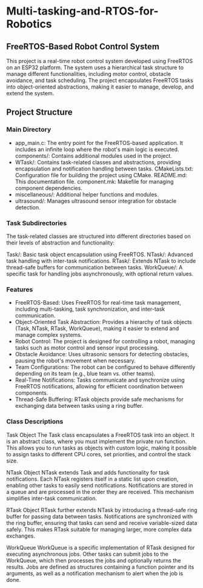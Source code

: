 # Multi-tasking-and-RTOS-for-Robotics

## FreeRTOS-Based Robot Control System
This project is a real-time robot control system developed using FreeRTOS on an ESP32 platform. The system uses a hierarchical task structure to manage different functionalities, including motor control, obstacle avoidance, and task scheduling. The project encapsulates FreeRTOS tasks into object-oriented abstractions, making it easier to manage, develop, and extend the system.

## Project Structure
### Main Directory
 - app_main.c: The entry point for the FreeRTOS-based application. It includes an infinite loop where the robot's main logic is executed.
components/: Contains additional modules used in the project.
 - WTask/: Contains task-related classes and abstractions, providing encapsulation and notification handling between tasks.
CMakeLists.txt: Configuration file for building the project using CMake.
README.md: This documentation file.
component.mk: Makefile for managing component dependencies.
 - miscellaneous/: Additional helper functions and modules.
 - ultrasound/: Manages ultrasound sensor integration for obstacle detection.
### Task Subdirectories
The task-related classes are structured into different directories based on their levels of abstraction and functionality:

Task/: Basic task object encapsulation using FreeRTOS.
NTask/: Advanced task handling with inter-task notifications.
RTask/: Extends NTask to include thread-safe buffers for communication between tasks.
WorkQueue/: A specific task for handling jobs asynchronously, with optional return values.
### Features
 - FreeRTOS-Based: Uses FreeRTOS for real-time task management, including multi-tasking, task synchronization, and inter-task communication.
 - Object-Oriented Task Abstraction: Provides a hierarchy of task objects (Task, NTask, RTask, WorkQueue), making it easier to extend and manage complex systems.
 - Robot Control: The project is designed for controlling a robot, managing tasks such as motor control and sensor input processing.
 - Obstacle Avoidance: Uses ultrasonic sensors for detecting obstacles, pausing the robot's movement when necessary.
 - Team Configurations: The robot can be configured to behave differently depending on its team (e.g., blue team vs. other teams).
 - Real-Time Notifications: Tasks communicate and synchronize using FreeRTOS notifications, allowing for efficient coordination between components.
 - Thread-Safe Buffering: RTask objects provide safe mechanisms for exchanging data between tasks using a ring buffer.
### Class Descriptions
Task Object
The Task class encapsulates a FreeRTOS task into an object. It is an abstract class, where you must implement the private run function. This allows you to run tasks as objects with custom logic, making it possible to assign tasks to different CPU cores, set priorities, and control the stack size.

NTask Object
NTask extends Task and adds functionality for task notifications. Each NTask registers itself in a static list upon creation, enabling other tasks to easily send notifications. Notifications are stored in a queue and are processed in the order they are received. This mechanism simplifies inter-task communication.

RTask Object
RTask further extends NTask by introducing a thread-safe ring buffer for passing data between tasks. Notifications are synchronized with the ring buffer, ensuring that tasks can send and receive variable-sized data safely. This makes RTask suitable for managing larger, more complex data exchanges.

WorkQueue
WorkQueue is a specific implementation of RTask designed for executing asynchronous jobs. Other tasks can submit jobs to the WorkQueue, which then processes the jobs and optionally returns the results. Jobs are defined as structures containing a function pointer and its arguments, as well as a notification mechanism to alert when the job is done.

